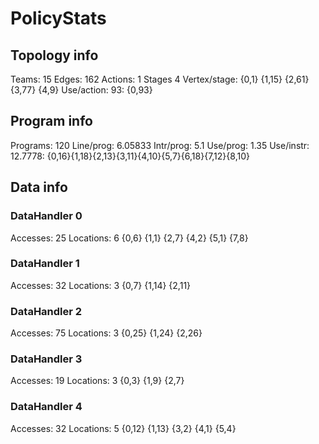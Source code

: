 # PolicyStats
## Topology info
Teams:		15
Edges:		162
Actions:	1
Stages		4
Vertex/stage:	{0,1} {1,15} {2,61} {3,77} {4,9} 
Use/action:	93: {0,93} 

## Program info
Programs:	120
Line/prog:	6.05833
Intr/prog:	5.1
Use/prog:	1.35
Use/instr:	12.7778: {0,16}{1,18}{2,13}{3,11}{4,10}{5,7}{6,18}{7,12}{8,10}

## Data info

### DataHandler 0
Accesses:	25
Locations:	6
{0,6} {1,1} {2,7} {4,2} {5,1} {7,8} 

### DataHandler 1
Accesses:	32
Locations:	3
{0,7} {1,14} {2,11} 

### DataHandler 2
Accesses:	75
Locations:	3
{0,25} {1,24} {2,26} 

### DataHandler 3
Accesses:	19
Locations:	3
{0,3} {1,9} {2,7} 

### DataHandler 4
Accesses:	32
Locations:	5
{0,12} {1,13} {3,2} {4,1} {5,4} 